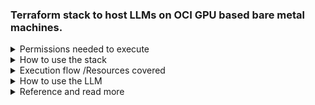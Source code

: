 ### Terraform stack to host LLMs on OCI GPU based bare metal machines.

<details>
<summary>Permissions needed to execute</summary>

- The tenancy /region must have necessary limits for GPU machines.Default its uses `BM.GPU.A10.4` ,count 4.
- If the user is not an admin ,the user must have below OCI access.
- Access to manage OCI Resource families such as
```text
logging-family
virtual-network-family
instance-family
volume-family
API-gateway-family
access to retrive ad information
```
- A valid token from Hugging face (READ permission only needed).
- Incase if you are using an access protected repo ,ensure to accept the terms and conditions and get the access in advance,using hugging face portal
</details>

<details>
  <summary>How to use the stack</summary>

### Using OCI terraform provider and Terraform CLI
- create a `terraform.tfvars` file.
```terraform
# Authentication
tenancy_ocid         = "OCID of OCI Tenancy"
user_ocid            = "OCID of OCI User "
fingerprint          = "OCI User fingerprint"
private_key_path     = "OCI User private key path"
# Region
region = "OCI Region"
# Compartment
compartment_ocid = "OCID of OCI Compartment"
#LLM Information
model_path = "PATH of your LLM - example meta-llama/Meta-Llama-3-8B"
huggingface_access_token = "READ access token from Hugging face"
ssh_public_key="SSH Public key to access the BM"

``` 

### Using OCI RMS Stack - Test in progress /Doc to update
</details>
<details>
<summary>Execution flow /Resources covered</summary>

- The Stack creates below OCI resources 
```text
OCI VM based on a GPU Image
OCI API Gateway and Deployment for exposition
```
- The below configurations and startup scripts are executed.
- Startup script can refer [here](scripts/setup.sh)
- The script install all the necessary software libraries and llm.
- It will load and start and provide an inference endpoints
</details>
<details>
<summary>How to use the LLM</summary>

- By default the startup script expose LLM inference with openapi compatible route.
- Some of the possible routes with open-api compatible using vllm are 
```text
/v1/models
/v1/completion
/v1/chat/completion
```
- Refer the execution outcome to fetch the URL and openAPI key 

```terraform
#terraform output LLM_URL
"https://XXXX.<OCIREGION>/path/name"
#terraform output API_KEY
"AlphaNumeric..."
```
- Sample exeuction using curl
```shell
export URL="<LLM_URL value>"
export TOKEN="<API_KEY value>"
curl -k $URL/v1/models  -H "Authorization: Bearer $TOKEN"
```
- Chat completion using python openapi library
```python
#export url = ""
#pip install openai --user
from openai import OpenAI
import os
# Set OpenAI's API key and API base to use vLLM's API server.
openai_api_key = os.environ['TOKEN']
openai_api_base = f"{os.environ['URL']}/v1"
model = "MODEL PATH"

client = OpenAI(
    api_key=openai_api_key,
    base_url=openai_api_base,
)

chat_response = client.chat.completions.create(
    model=model,
    messages=[
        {"role": "system", "content": "size is the length"},
        {"role": "user", "content": "How big was megaladon with length and weight,make short answer"},
    ]
)
print("Chat response:", chat_response)
```
</details>
<details>
<summary>Reference and read more </summary>

- https://docs.oracle.com/en-us/iaas/content-management/doc/service-limits-quotas-policies-and-events.html
- https://docs.vllm.ai/en/latest/getting_started/quickstart.html
</details>



